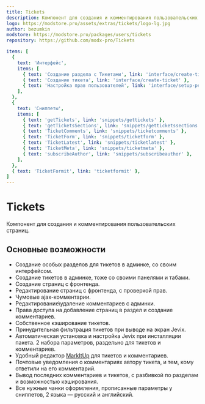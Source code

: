 ```yaml
---
title: Tickets
description: Компонент для создания и комментирования пользовательских страниц
logo: https://modstore.pro/assets/extras/tickets/logo-lg.jpg
author: bezumkin
modstore: https://modstore.pro/packages/users/tickets
repository: https://github.com/modx-pro/Tickets

items: [
  {
    text: 'Интерфейс',
    items: [
      { text: 'Создание раздела с Тикетами', link: 'interface/create-ticket-section' },
      { text: 'Создание тикета', link: 'interface/create-ticket' },
      { text: 'Настройка прав пользователей', link: 'interface/setup-permissions' },
    ],
  },
  {
    text: 'Сниппеты',
    items: [
      { text: 'getTickets', link: 'snippets/gettickets' },
      { text: 'getTicketsSections', link: 'snippets/getticketssections' },
      { text: 'TicketComments', link: 'snippets/ticketcomments' },
      { text: 'TicketForm', link: 'snippets/ticketform' },
      { text: 'TicketLatest', link: 'snippets/ticketlatest' },
      { text: 'TicketMeta', link: 'snippets/ticketmeta' },
      { text: 'subscribeAuthor', link: 'snippets/subscribeauthor' },
    ],
  },
  { text: 'TicketFormit', link: 'ticketformit' },
]
---
```

# Tickets

Компонент для создания и комментирования пользовательских страниц.

## Основные возможности

- Создание особых разделов для тикетов в админке, со своим интерфейсом.
- Создание тикетов в админке, тоже со своими панелями и табами.
- Создание страниц с фронтенда.
- Редактирование страниц с фронтенда, с проверкой прав.
- Чумовые ajax-комментарии.
- Редактирование\удаление комментариев с админки.
- Права доступа на добавление страниц в раздел и создание комментариев.
- Собственное кэширование тикетов.
- Принудительная фильтрация тикетов при выводе на экран Jevix.
- Автоматическая установка и настройка Jevix при инсталляции пакета. 2 набора параметров, раздельно для тикетов и комментариев.
- Удобный редактор [MarkItUp](https://markitup.jaysalvat.com/home/) для тикетов и комментариев.
- Почтовые уведомления о комментариях автору тикета, и тем, кому ответили на его комментарий.
- Вывод последних комментариев и тикетов, с разбивкой по разделам и возможностью кэширования.
- Все нужные чанки оформления, прописанные параметры у сниппетов, 2 языка — русский и английский.
